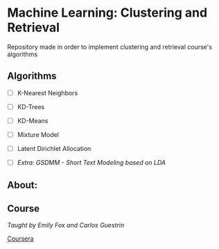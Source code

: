 # Machine Learning: Clustering and Retrieval
Repository made in order to implement clustering and retrieval course's algorithms

## Algorithms
- [ ] K-Nearest Neighbors

- [ ] KD-Trees

- [ ] KD-Means 

- [ ] Mixture Model

- [ ] Latent Dirichlet Allocation

- [ ] _Extra: GSDMM - Short Text Modeling based on LDA_ 

## About:

## Course

_Taught by Emily Fox and Carlos Guestrin_

[ Coursera ](https://www.coursera.org/learn/ml-clustering-and-retrieval)
